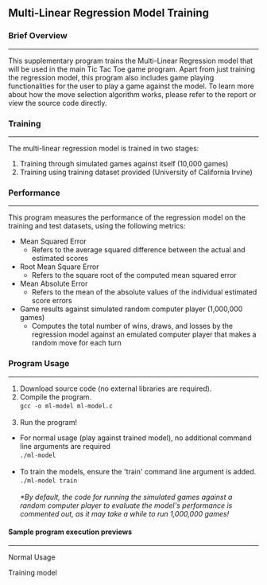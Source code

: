 ## Multi-Linear Regression Model Training 
### Brief Overview
---
This supplementary program trains the Multi-Linear Regression model that will be used in the main Tic Tac Toe game program. Apart from just training the regression model, this program also includes game playing functionalities for the user to play a game against the model. To learn more about how the move selection algorithm works, please refer to the report or view the source code directly.
### Training
---
The multi-linear regression model is trained in two stages:
1. Training through simulated games against itself (10,000 games)
2. Training using training dataset provided (University of California Irvine)
### Performance
---
This program measures the performance of the regression model on the training and test datasets, using the following metrics:
- Mean Squared Error
  - Refers to the average squared difference between the actual and estimated scores
- Root Mean Square Error
  - Refers to the square root of the computed mean squared error
- Mean Absolute Error
  - Refers to the mean of the absolute values of the individual estimated score errors
- Game results against simulated random computer player (1,000,000 games)
  - Computes the total number of wins, draws, and losses by the regression model against an emulated computer player that makes a random move for each turn

### Program Usage
---
1. Download source code (no external libraries are required).
2. Compile the program.<br>
    `gcc -o ml-model ml-model.c`<br><br>
3. Run the program!<br>
  - For normal usage (play against trained model), no additional command line arguments are required <br>
    `./ml-model` <br><br>
  - To train the models, ensure the 'train' command line argument is added. <br>
    `./ml-model train ` <br><br>
    *\*By default, the code for running the simulated games against a random computer player to evaluate the model's performance is commented out, as it may take a while to run 1,000,000 games!*

#### Sample program execution previews
---
Normal Usage

Training model